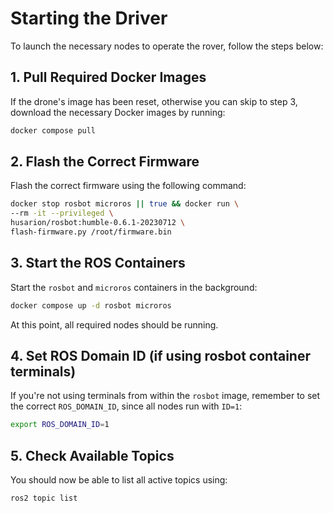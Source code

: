 #  Starting the Driver

To launch the necessary nodes to operate the rover, follow the steps below:

##  1. Pull Required Docker Images

If the drone's image has been reset, otherwise you can skip to step 3, download the necessary Docker images by running:

```bash
docker compose pull
```

##  2. Flash the Correct Firmware

Flash the correct firmware using the following command:

```bash
docker stop rosbot microros || true && docker run \
--rm -it --privileged \
husarion/rosbot:humble-0.6.1-20230712 \
flash-firmware.py /root/firmware.bin
```

##  3. Start the ROS Containers

Start the `rosbot` and `microros` containers in the background:

```bash
docker compose up -d rosbot microros
```

At this point, all required nodes should be running.

##  4. Set ROS Domain ID (if using rosbot container terminals)

If you're not using terminals from within the `rosbot` image, remember to set the correct `ROS_DOMAIN_ID`, since all nodes run with `ID=1`:

```bash
export ROS_DOMAIN_ID=1
```

##  5. Check Available Topics

You should now be able to list all active topics using:

```bash
ros2 topic list
```
